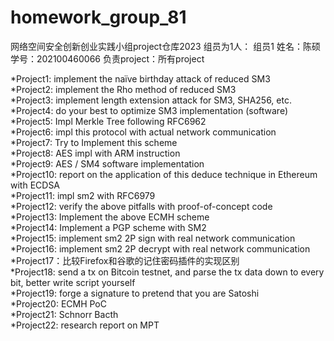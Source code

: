 # homework_group_81
网络空间安全创新创业实践小组project仓库2023
组员为1人：
    组员1 姓名：陈硕 学号：202100460066 负责project：所有project

*Project1: implement the naïve birthday attack of reduced SM3  
*Project2: implement the Rho method of reduced SM3  
*Project3: implement length extension attack for SM3, SHA256, etc.  
*Project4: do your best to optimize SM3 implementation (software)  
*Project5: Impl Merkle Tree following RFC6962  
*Project6: impl this protocol with actual network communication  
*Project7: Try to Implement this scheme  
*Project8: AES impl with ARM instruction  
*Project9: AES / SM4 software implementation  
*Project10: report on the application of this deduce technique in Ethereum with ECDSA  
*Project11: impl sm2 with RFC6979  
*Project12: verify the above pitfalls with proof-of-concept code  
*Project13: Implement the above ECMH scheme  
*Project14: Implement a PGP scheme with SM2  
*Project15: implement sm2 2P sign with real network communication  
*Project16: implement sm2 2P decrypt with real network communication  
*Project17：比较Firefox和谷歌的记住密码插件的实现区别  
*Project18: send a tx on Bitcoin testnet, and parse the tx data down to every bit, better write script yourself  
*Project19: forge a signature to pretend that you are Satoshi  
*Project20: ECMH PoC  
*Project21: Schnorr Bacth  
*Project22: research report on MPT  
